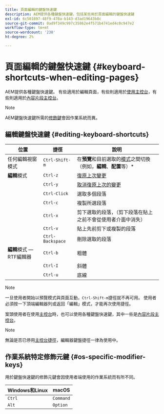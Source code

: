 ```yaml
---
title: 頁面編輯的鍵盤快速鍵
description: AEM提供各種鍵盤快速鍵，包括某些用於頁面編輯的鍵盤快速鍵
exl-id: 6c501897-48f9-478a-b143-d3ad19643b8c
source-git-commit: 0ad9f349c997c35862e4f571b4741ed4c0c947e2
workflow-type: tm+mt
source-wordcount: '238'
ht-degree: 2%

---
```


# 頁面編輯的鍵盤快速鍵 {#keyboard-shortcuts-when-editing-pages}

AEM提供各種鍵盤快速鍵。 有些適用於編輯頁面，有些則適用於[使用主控台](/help/sites-cloud/authoring/getting-started/keyboard-shortcuts.md)，有些則適用於[內容片段主控台](/help/sites-cloud/administering/content-fragments/keyboard-shortcuts.md)。

>[!NOTE]
>
>AEM鍵盤快速鍵所需的[修飾鍵](#os-specific-modifier-keys)會因作業系統而異。

## 編輯鍵盤快速鍵 {#editing-keyboard-shortcuts}

| 位置 | 捷徑 | 說明 |
|---|---|---|
| 任何編輯視窗模式 | `Ctrl-Shift-m` | 在&#x200B;**預覽**&#x200B;和目前選取的[模式](/help/sites-cloud/authoring/fundamentals/environment-tools.md#page-modes)</a>之間切換（例如，**編輯**、**配置**&#x200B;等）* |
| **編輯**&#x200B;模式 | `Ctrl-z` | [復原上次變更](/help/sites-cloud/authoring/fundamentals/editing-content.md#undoing-and-redoing-page-edits) |
|  | `Ctrl-y` | [取消復原上次的變更](/help/sites-cloud/authoring/fundamentals/editing-content.md#undoing-and-redoing-page-edits) |
|  | `Ctrl-Click` | 選取多個段落 |
|  | `Ctrl-c` | 複製所選段落 |
|  | `Ctrl-x` | 剪下選取的段落，（剪下段落在貼上之前不會從使用者介面中消失） |
|  | `Ctrl-v` | 貼上先前剪下或複製的段落 |
|  | `Ctrl-Backspace` | 刪除選取的段落 |
| **編輯**&#x200B;模式 — RTF編輯器 | `Ctrl-b` | 粗體 |
|  | `Ctrl-I` | 斜體 |
|  | `Ctrl-u` | 底線 |

>[!NOTE]
>
>一旦使用者開始以預覽模式與頁面互動，`Ctrl-Shift-m`捷徑就不再可用。 使用者必須按一下頂端編輯器列或返回「編輯」模式，才能再次使用捷徑。

案頭使用者在使用[主控台](/help/sites-cloud/authoring/getting-started/keyboard-shortcuts.md)時，也可以使用各種鍵盤快速鍵，其中一些是[內容片段主控台](/help/sites-cloud/administering/content-fragments/keyboard-shortcuts.md)。

>[!NOTE]
>
>無論是否已停用[主控台捷徑](/help/sites-cloud/authoring/getting-started/keyboard-shortcuts.md#deactivating-keyboard-shortcuts)，編輯器鍵盤捷徑一律為使用中。

## 作業系統特定修飾元鍵 {#os-specific-modifier-keys}

用於鍵盤快速鍵的修飾元鍵會因使用者端使用的作業系統而有所不同。

| Windows和Linux | macOS |
|---|---|
| `Ctrl` | `Command` |
| `Alt` | `Option` |
